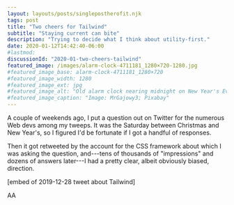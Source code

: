 ```yaml
---
layout: layouts/posts/singlepostherofit.njk
tags: post
title: "Two cheers for Tailwind"
subtitle: "Staying current can bite"
description: "Trying to decide what I think about utility-first."
date: 2020-01-12T14:42:40-06:00
#lastmod: 
discussionId: "2020-01-two-cheers-tailwind"
featured_image: /images/alarm-clock-4711181_1280×720-1280.jpg
#featured_image_base: alarm-clock-4711181_1280×720
#featured_image_width: 1280
#featured_image_ext: jpg
#featured_image_alt: "Old alarm clock nearing midnight on New Year's Eve"
#featured_image_caption: "Image: MrGajowy3; Pixabay"
---
```


A couple of weekends ago, I put a question out on Twitter for the numerous Web devs among my tweeps. It was the Saturday between Christmas and New Year's, so I figured I'd be fortunate if I got a handful of responses.

Then it got retweeted by the account for the CSS framework about which I was asking the question, and---tens of thousands of "impressions" and dozens of answers later---I had a pretty clear, albeit obviously biased, direction.

[embed of 2019-12-28 tweet about Tailwind]

AA